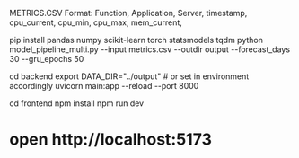 METRICS.CSV Format:
Function, Application, Server, timestamp, cpu_current, cpu_min, cpu_max, mem_current,

pip install pandas numpy scikit-learn torch statsmodels tqdm
python model_pipeline_multi.py --input metrics.csv --outdir output --forecast_days 30 --gru_epochs 50


cd backend
export DATA_DIR="../output"   # or set in environment accordingly
uvicorn main:app --reload --port 8000


cd frontend
npm install
npm run dev
# open http://localhost:5173
